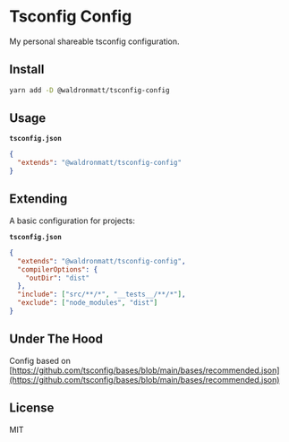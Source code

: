 # Tsconfig Config

My personal shareable tsconfig configuration.

## Install

```bash
yarn add -D @waldronmatt/tsconfig-config
```

## Usage

**`tsconfig.json`**

```json
{
  "extends": "@waldronmatt/tsconfig-config"
}
```

## Extending

A basic configuration for projects:

**`tsconfig.json`**

```json
{
  "extends": "@waldronmatt/tsconfig-config",
  "compilerOptions": {
    "outDir": "dist"
  },
  "include": ["src/**/*", "__tests__/**/*"],
  "exclude": ["node_modules", "dist"]
}
```

## Under The Hood

Config based on [https://github.com/tsconfig/bases/blob/main/bases/recommended.json](https://github.com/tsconfig/bases/blob/main/bases/recommended.json)

## License

MIT
